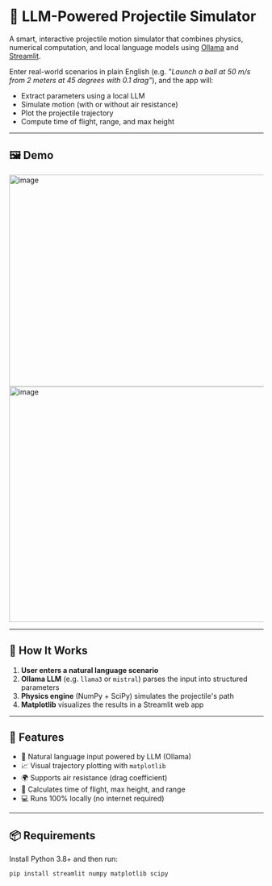 # 🚀 LLM-Powered Projectile Simulator

A smart, interactive projectile motion simulator that combines physics, numerical computation, and local language models using [Ollama](https://ollama.com/) and [Streamlit](https://streamlit.io/).

Enter real-world scenarios in plain English (e.g. _"Launch a ball at 50 m/s from 2 meters at 45 degrees with 0.1 drag"_), and the app will:
- Extract parameters using a local LLM
- Simulate motion (with or without air resistance)
- Plot the projectile trajectory
- Compute time of flight, range, and max height

---

## 🖼️ Demo

<img width="975" height="420" alt="image" src="https://github.com/user-attachments/assets/6a5d1ef9-67e4-4e58-a93b-80a9e88410c7" />
<img width="975" height="467" alt="image" src="https://github.com/user-attachments/assets/242b093a-7ed3-4d10-a807-a54ee3d97f0a" />


---

## 🧠 How It Works

1. **User enters a natural language scenario**
2. **Ollama LLM** (e.g. `llama3` or `mistral`) parses the input into structured parameters
3. **Physics engine** (NumPy + SciPy) simulates the projectile's path
4. **Matplotlib** visualizes the results in a Streamlit web app

---

## 🔧 Features

- 🧠 Natural language input powered by LLM (Ollama)
- 📈 Visual trajectory plotting with `matplotlib`
- 🌍 Supports air resistance (drag coefficient)
- 📐 Calculates time of flight, max height, and range
- 💻 Runs 100% locally (no internet required)

---

## 📦 Requirements

Install Python 3.8+ and then run:

```bash
pip install streamlit numpy matplotlib scipy

